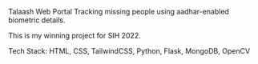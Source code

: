 Talaash Web Portal
Tracking missing people using aadhar-enabled biometric details.

This is my winning project for SIH 2022.

Tech Stack: HTML, CSS, TailwindCSS, Python, Flask, MongoDB, OpenCV
